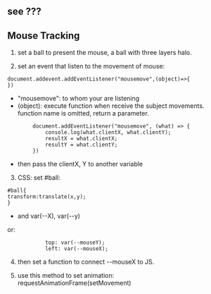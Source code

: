 ## see ???
## Mouse Tracking

1. set a ball to present the mouse, a ball with three layers halo.

2. set an event that listen to the movement of mouse:
```
document.addevent.addEventListener("mousemove",(object)=>{
})
```
- "mousemove": to whom your are listening
- (object): execute function when receive the subject movements. function name is omitted, return a parameter.

```
        document.addEventListener("mousemove", (what) => {
            console.log(what.clientX, what.clientY);
            resultX = what.clientX;
            resultY = what.clientY;
        })
```
- then pass the clientX, Y to another variable

3. CSS: set #ball:
```
#ball{
transform:translate(x,y);
}
```
- and var(--X), var(--y)

or:
```
            top: var(--mouseY);
            left: var(--mouseX);
```

4. then set a function to connect --mouseX to JS.

5. use this method to set animation:
requestAnimationFrame(setMovement)




